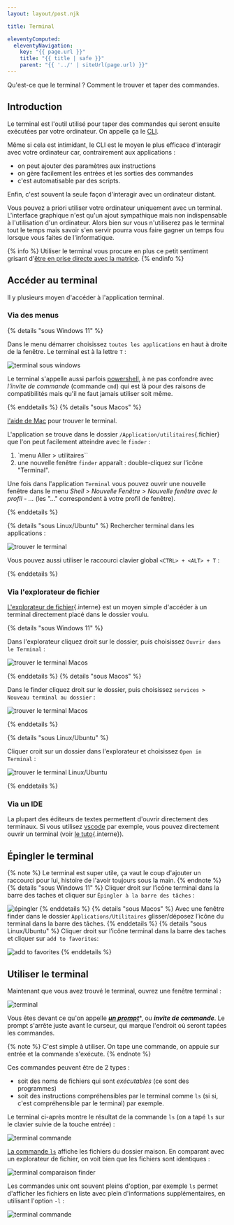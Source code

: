 ```yaml
---
layout: layout/post.njk

title: Terminal

eleventyComputed:
  eleventyNavigation:
    key: "{{ page.url }}"
    title: "{{ title | safe }}"
    parent: "{{ '../' | siteUrl(page.url) }}"
---
```


Qu'est-ce que le terminal ? Comment le trouver et taper des commandes.

## Introduction

Le terminal est l'outil utilisé pour taper des commandes qui seront ensuite exécutées par votre ordinateur. On appelle ça le [CLI](https://fr.wikipedia.org/wiki/Interface_en_ligne_de_commande).

Même si cela est intimidant, le CLI est le moyen le plus efficace d'interagir avec votre ordinateur car, contrairement aux applications :

- on peut ajouter des paramètres aux instructions
- on gère facilement les entrées et les sorties des commandes
- c'est automatisable par des scripts.

Enfin, c'est souvent la seule façon d'interagir avec un ordinateur distant.

Vous pouvez a priori utiliser votre ordinateur uniquement avec un terminal. L'interface graphique n'est qu'un ajout sympathique mais non indispensable à l'utilisation d'un ordinateur. Alors bien sur vous n'utiliserez pas le terminal tout le temps mais savoir s'en servir pourra vous faire gagner un temps fou lorsque vous faites de l'informatique.

{% info %}
Utiliser le terminal vous procure en plus ce petit sentiment grisant d'[être en prise directe avec la matrice](https://www.youtube.com/watch?v=MvEXkd3O2ow).
{% endinfo %}

## Accéder au terminal

Il y plusieurs moyen d'accéder à l'application terminal.

### Via des menus

<div id="powershell"></div>
{% details "sous Windows 11" %}

Dans le menu démarrer choisissez `toutes les applications` en haut à droite de la fenêtre. Le terminal est à la lettre `T` :

![terminal sous windows](powershell-menu-démarrer.png)

Le terminal s'appelle aussi parfois [powershell](https://learn.microsoft.com/fr-fr/powershell/scripting/overview?view=powershell-7.3), à ne pas confondre avec _l'invite de commande_ (commande `cmd`) qui est là pour des raisons de compatibilités mais qu'il ne faut jamais utiliser soit même.

{% enddetails %}
{% details "sous Macos" %}

[l'aide de Mac](https://support.apple.com/fr-fr/guide/terminal/apd5265185d-f365-44cb-8b09-71a064a42125/mac) pour trouver le terminal.

L'application se trouve dans le dossier `/Application/utilitaires`{.fichier} que l'on peut facilement atteindre avec le `finder` :

1. `menu Aller > utilitaires``
2. une nouvelle fenêtre `finder` apparaît : double-cliquez sur l'icône "Terminal".

Une fois dans l'application `Terminal` vous pouvez ouvrir une nouvelle fenêtre dans le menu _Shell > Nouvelle Fenêtre > Nouvelle fenêtre avec le profil - ..._ (les "..." correspondent à votre profil de fenêtre).

{% enddetails %}

{% details "sous Linux/Ubuntu" %}
Rechercher terminal dans les applications :

![trouver le terminal](ubuntu-terminal-open.png)

Vous pouvez aussi utiliser le raccourci clavier global `<CTRL> + <ALT> + T` :

{% enddetails %}

### <span id="explorateur"></span>Via l'explorateur de fichier

[L'explorateur de fichier](../fichiers-navigation/#explorateur){.interne} est un moyen simple d'accéder à un terminal directement placé dans le dossier voulu.

{% details "sous Windows 11" %}

Dans l'explorateur cliquez droit sur le dossier, puis choisissez `Ouvrir dans le Terminal` :

![trouver le terminal Macos](./windows-terminal-open.png)

{% enddetails %}
{% details "sous Macos" %}

Dans le finder cliquez droit sur le dossier, puis choisissez `services > Nouveau terminal au dossier` :

![trouver le terminal Macos](Macos-terminal-open.png)

{% enddetails %}

{% details "sous Linux/Ubuntu" %}

Cliquer croit sur un dossier dans l'explorateur et choisissez `Open in Terminal` :

![trouver le terminal Linux/Ubuntu](ubuntu-terminal-open.png)

{% enddetails %}

### Via un IDE

La plupart des éditeurs de textes permettent d'ouvrir directement des terminaux. Si vous utilisez [vscode](https://code.visualstudio.com/) par exemple, vous pouvez directement ouvrir un terminal (voir [le tuto](../éditeur-vscode/terminal){.interne}).

## Épingler le terminal

{% note %}
Le terminal est super utile, ça vaut le coup d'ajouter un raccourci pour lui, histoire de l'avoir toujours sous la main.
{% endnote %}
{% details "sous Windows 11" %}
Cliquer droit sur l’icône terminal dans la barre des taches et cliquer sur `Épingler à la barre des tâches` :

![épingler](powershell-fenêtre-épingler.png)
{% enddetails %}
{% details "sous Macos" %}
Avec une fenêtre finder dans le dossier `Applications/Utilitaires` glisser/déposez l’icône du terminal dans la barre des tâches.
{% enddetails %}
{% details "sous Linux/Ubuntu" %}
Cliquer droit sur l’icône terminal dans la barre des taches et cliquer sur `add to favorites`:

![add to favorites](./ubuntu-terminal-favoris.png)
{% enddetails %}

## Utiliser le terminal

Maintenant que vous avez trouvé le terminal, ouvrez une fenêtre terminal :

![terminal](terminal.png)

Vous êtes devant ce qu'on appelle [**_un prompt_**](https://en.wikipedia.org/wiki/Command-line_interface#Command_prompt)*, ou **_invite de commande_**. Le prompt s'arrête juste avant le curseur, qui marque l'endroit où seront tapées les commandes.

{% note %}
C'est simple à utiliser. On tape une commande, on appuie sur entrée et la commande s'exécute.
{% endnote %}

Ces commandes peuvent être de 2 types :

- soit des noms de fichiers qui sont _exécutables_ (ce sont des programmes)
- soit des instructions compréhensibles par le terminal comme `ls` (si si, c'est compréhensible par le terminal) par exemple.

Le terminal ci-après montre le résultat de la commande `ls` (on a tapé `ls` sur le clavier suivie de la touche entrée) :

![terminal commande](terminal-2.png)

[La commande `ls`](http://www.man-linux-magique.net/man1/ls.html) affiche les fichiers du dossier maison. En comparant avec un explorateur de fichier, on voit bien que les fichiers sont identiques :

![terminal comparaison finder](terminal-finder.png)

Les commandes unix ont souvent pleins d'option, par exemple `ls` permet d'afficher les fichiers en liste avec plein d'informations supplémentaires, en utilisant l'option `-l` :

![terminal commande](terminal-3.png)
